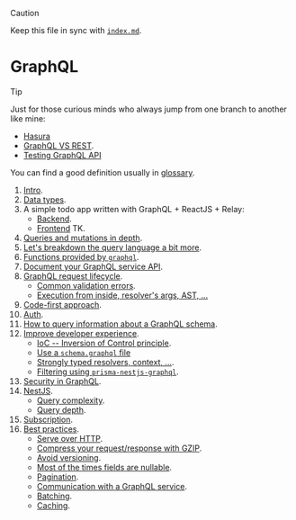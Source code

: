 > [!CAUTION]
>
> Keep this file in sync with [`index.md`](../index.md).

# GraphQL

> [!TIP]
>
> Just for those curious minds who always jump from one branch to another like mine:
>
> - [Hasura](../docs/hasura.md)
> - [GraphQL VS REST](https://www.apollographql.com/blog/graphql-vs-rest).
> - [Testing GraphQL API](../docs/testing-graphql.md)

You can find a good definition usually in [glossary](../docs/glossary.md).

1. [Intro](../docs/intro.md).
2. [Data types](../docs/data-types.md).
3. A simple todo app written with GraphQL + ReactJS + Relay:
   - [Backend](../apps/todo-backend/README.md).
   - [Frontend]() TK.
4. [Queries and mutations in depth](../docs/queries-and-mutations.md).
5. [Let's breakdown the query language a bit more](../docs/graphql-query-language-breakdown.md).
6. [Functions provided by `graphql`](../docs/function-provided-by-graphql.md).
7. [Document your GraphQL service API](../docs/documentation.md).
8. [GraphQL request lifecycle](../docs/graphql-req-lifecycle.md).
   - [Common validation errors](../docs/common-errors.md).
   - [Execution from inside, resolver's args, AST, ...](../docs/execution-from-inside.md)
9. [Code-first approach](../docs/code-first.md).
10. [Auth](../docs/auth.md).
11. [How to query information about a GraphQL schema](../docs/introspection.md).
12. [Improve developer experience](../docs/improve-dev-exp/index.md).
    - [IoC -- Inversion of Control principle](../docs/improve-dev-exp/ioc.md).
    - [Use a `schema.graphql` file](../docs/improve-dev-exp/use-schema-graphql-files.md)
    - [Strongly typed resolvers, context, ...](../docs/improve-dev-exp/strongly-typed.md).
    - [Filtering using `prisma-nestjs-graphql`](../docs/improve-dev-exp/filtering-using-prisma-nestjs-graphql.md).
13. [Security in GraphQL](../docs/security.md).
14. [NestJS](../docs/nestjs.md).
    - [Query complexity](../docs/nestjs.md#query-complexity).
    - [Query depth](../docs/nestjs.md#query-depth).
15. [Subscription](../docs/subscription.md).
16. [Best practices](../docs/best-practices/index.md).
    - [Serve over HTTP](../docs/best-practices/serve-over-http.md).
    - [Compress your request/response with GZIP](../docs/best-practices/compress-your-req-res-with-gzip.md).
    - [Avoid versioning](../docs/best-practices/avoid-versioning.md).
    - [Most of the times fields are nullable](../docs/best-practices/most-of-the-times-fields-are-nullable.md).
    - [Pagination](../docs/best-practices/pagination.md).
    - [Communication with a GraphQL service](../docs/best-practices/communication-with-a-graphql-service.md).
    - [Batching](../docs/best-practices/batching.md).
    - [Caching](../docs/best-practices/caching.md).
